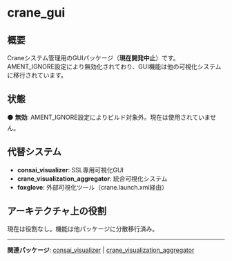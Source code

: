 # crane_gui

## 概要

Craneシステム管理用のGUIパッケージ（**現在開発中止**）です。AMENT_IGNORE設定により無効化されており、GUI機能は他の可視化システムに移行されています。

## 状態

⚫ **無効**: AMENT_IGNORE設定によりビルド対象外。現在は使用されていません。

## 代替システム

- **consai_visualizer**: SSL専用可視化GUI
- **crane_visualization_aggregator**: 統合可視化システム
- **foxglove**: 外部可視化ツール（crane.launch.xml経由）

## アーキテクチャ上の役割

現在は役割なし。機能は他パッケージに分散移行済み。

---

**関連パッケージ**: [consai_visualizer](./consai_visualizer.md) | [crane_visualization_aggregator](./crane_visualization_aggregator.md)
